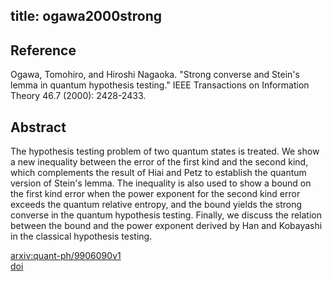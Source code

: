 title: ogawa2000strong
---


## Reference

Ogawa, Tomohiro, and Hiroshi Nagaoka. "Strong converse and Stein's lemma in quantum hypothesis testing." IEEE Transactions on Information Theory 46.7 (2000): 2428-2433.

## Abstract 

  The hypothesis testing problem of two quantum states is treated. We show a
new inequality between the error of the first kind and the second kind, which
complements the result of Hiai and Petz to establish the quantum version of
Stein's lemma. The inequality is also used to show a bound on the first kind
error when the power exponent for the second kind error exceeds the quantum
relative entropy, and the bound yields the strong converse in the quantum
hypothesis testing. Finally, we discuss the relation between the bound and the
power exponent derived by Han and Kobayashi in the classical hypothesis
testing.

    

[arxiv:quant-ph/9906090v1](https://arxiv.org/abs/quant-ph/9906090v1)     
[doi](https://doi.org/10.1142/9789812563071_0003)
